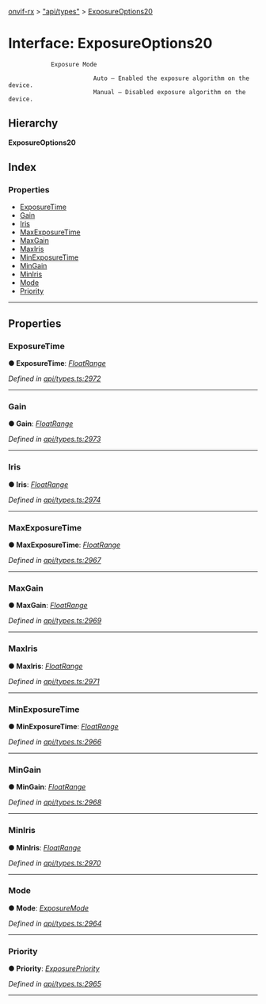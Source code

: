 [onvif-rx](../README.md) > ["api/types"](../modules/_api_types_.md) > [ExposureOptions20](../interfaces/_api_types_.exposureoptions20.md)

# Interface: ExposureOptions20

```
            Exposure Mode
```

```
                        Auto – Enabled the exposure algorithm on the device.
                        Manual – Disabled exposure algorithm on the device.
```

## Hierarchy

**ExposureOptions20**

## Index

### Properties

* [ExposureTime](_api_types_.exposureoptions20.md#exposuretime)
* [Gain](_api_types_.exposureoptions20.md#gain)
* [Iris](_api_types_.exposureoptions20.md#iris)
* [MaxExposureTime](_api_types_.exposureoptions20.md#maxexposuretime)
* [MaxGain](_api_types_.exposureoptions20.md#maxgain)
* [MaxIris](_api_types_.exposureoptions20.md#maxiris)
* [MinExposureTime](_api_types_.exposureoptions20.md#minexposuretime)
* [MinGain](_api_types_.exposureoptions20.md#mingain)
* [MinIris](_api_types_.exposureoptions20.md#miniris)
* [Mode](_api_types_.exposureoptions20.md#mode)
* [Priority](_api_types_.exposureoptions20.md#priority)

---

## Properties

<a id="exposuretime"></a>

###  ExposureTime

**● ExposureTime**: *[FloatRange](_api_types_.floatrange.md)*

*Defined in [api/types.ts:2972](https://github.com/patrickmichalina/onvif-rx/blob/1596479/src/api/types.ts#L2972)*

___
<a id="gain"></a>

###  Gain

**● Gain**: *[FloatRange](_api_types_.floatrange.md)*

*Defined in [api/types.ts:2973](https://github.com/patrickmichalina/onvif-rx/blob/1596479/src/api/types.ts#L2973)*

___
<a id="iris"></a>

###  Iris

**● Iris**: *[FloatRange](_api_types_.floatrange.md)*

*Defined in [api/types.ts:2974](https://github.com/patrickmichalina/onvif-rx/blob/1596479/src/api/types.ts#L2974)*

___
<a id="maxexposuretime"></a>

###  MaxExposureTime

**● MaxExposureTime**: *[FloatRange](_api_types_.floatrange.md)*

*Defined in [api/types.ts:2967](https://github.com/patrickmichalina/onvif-rx/blob/1596479/src/api/types.ts#L2967)*

___
<a id="maxgain"></a>

###  MaxGain

**● MaxGain**: *[FloatRange](_api_types_.floatrange.md)*

*Defined in [api/types.ts:2969](https://github.com/patrickmichalina/onvif-rx/blob/1596479/src/api/types.ts#L2969)*

___
<a id="maxiris"></a>

###  MaxIris

**● MaxIris**: *[FloatRange](_api_types_.floatrange.md)*

*Defined in [api/types.ts:2971](https://github.com/patrickmichalina/onvif-rx/blob/1596479/src/api/types.ts#L2971)*

___
<a id="minexposuretime"></a>

###  MinExposureTime

**● MinExposureTime**: *[FloatRange](_api_types_.floatrange.md)*

*Defined in [api/types.ts:2966](https://github.com/patrickmichalina/onvif-rx/blob/1596479/src/api/types.ts#L2966)*

___
<a id="mingain"></a>

###  MinGain

**● MinGain**: *[FloatRange](_api_types_.floatrange.md)*

*Defined in [api/types.ts:2968](https://github.com/patrickmichalina/onvif-rx/blob/1596479/src/api/types.ts#L2968)*

___
<a id="miniris"></a>

###  MinIris

**● MinIris**: *[FloatRange](_api_types_.floatrange.md)*

*Defined in [api/types.ts:2970](https://github.com/patrickmichalina/onvif-rx/blob/1596479/src/api/types.ts#L2970)*

___
<a id="mode"></a>

###  Mode

**● Mode**: *[ExposureMode](../enums/_api_types_.exposuremode.md)*

*Defined in [api/types.ts:2964](https://github.com/patrickmichalina/onvif-rx/blob/1596479/src/api/types.ts#L2964)*

___
<a id="priority"></a>

###  Priority

**● Priority**: *[ExposurePriority](../enums/_api_types_.exposurepriority.md)*

*Defined in [api/types.ts:2965](https://github.com/patrickmichalina/onvif-rx/blob/1596479/src/api/types.ts#L2965)*

___

